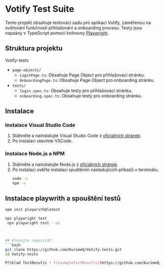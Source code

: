 # Votify Test Suite

Tento projekt obsahuje testovací sadu pro aplikaci Votify, zaměřenou na ověřování funkčnosti přihlašování a onboarding procesu. Testy jsou napsány v TypeScript pomocí knihovny [Playwright](https://playwright.dev/).

## Struktura projektu
Votify-tests
- `page-objects/`
  - `LoginPage.ts`: Obsahuje Page Object pro přihlašovací stránku.
  - `OnboardingPage.ts`: Obsahuje Page Object pro onboarding stránku.
- `tests/`
  - `login.spec.ts`: Obsahuje testy pro přihlašovací stránku.
  - `onboarding.spec.ts`: Obsahuje testy pro onboarding stránku.

## Instalace

### Instalace Visual Studio Code

1. Stáhněte a nainstalujte Visual Studio Code z [oficiálních stránek](https://code.visualstudio.com/).
2. Po instalaci otevřete VSCode.

### Instalace Node.js a NPM

1. Stáhněte a nainstalujte Node.js z [oficiálních stránek](https://nodejs.org/).
2. Po instalaci ověřte instalaci spuštěním následujících příkazů v terminálu:
   ```bash
   node -v
   npm -v

## Instalace playwrith a spouštění testů

   ```bash
   npm init playwrith@latest

   npx playwright test
    npx playwright test --ui



 ## Klonujte repozitář:
   ```bash
   git clone https://github.com/KurimeQ/Votify-tests.git
   cd Votify-tests

   Příklad TestResults : ![exampleTestResults](https://github.com/KurimeQ/Votify-tests/assets/173040943/fba3727d-cc8b-460d-aaf6-b7b3ac31aaad)
